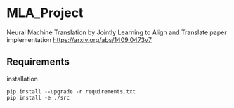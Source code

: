 # MLA_Project
Neural Machine Translation by Jointly Learning to Align and Translate paper implementation 
https://arxiv.org/abs/1409.0473v7

## Requirements
installation 
```
pip install --upgrade -r requirements.txt
pip install -e ./src
``` 